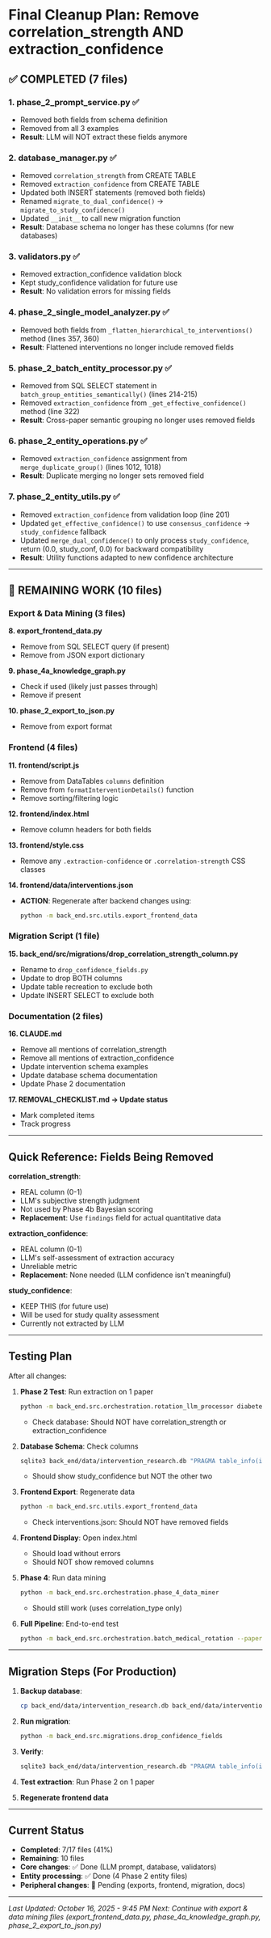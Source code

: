 # Final Cleanup Plan: Remove correlation_strength AND extraction_confidence

## ✅ COMPLETED (7 files)

### 1. phase_2_prompt_service.py ✅
- Removed both fields from schema definition
- Removed from all 3 examples
- **Result**: LLM will NOT extract these fields anymore

### 2. database_manager.py ✅
- Removed `correlation_strength` from CREATE TABLE
- Removed `extraction_confidence` from CREATE TABLE
- Updated both INSERT statements (removed both fields)
- Renamed `migrate_to_dual_confidence()` → `migrate_to_study_confidence()`
- Updated `__init__` to call new migration function
- **Result**: Database schema no longer has these columns (for new databases)

### 3. validators.py ✅
- Removed extraction_confidence validation block
- Kept study_confidence validation for future use
- **Result**: No validation errors for missing fields

### 4. phase_2_single_model_analyzer.py ✅
- Removed both fields from `_flatten_hierarchical_to_interventions()` method (lines 357, 360)
- **Result**: Flattened interventions no longer include removed fields

### 5. phase_2_batch_entity_processor.py ✅
- Removed from SQL SELECT statement in `batch_group_entities_semantically()` (lines 214-215)
- Removed `extraction_confidence` from `_get_effective_confidence()` method (line 322)
- **Result**: Cross-paper semantic grouping no longer uses removed fields

### 6. phase_2_entity_operations.py ✅
- Removed `extraction_confidence` assignment from `merge_duplicate_group()` (lines 1012, 1018)
- **Result**: Duplicate merging no longer sets removed field

### 7. phase_2_entity_utils.py ✅
- Removed `extraction_confidence` from validation loop (line 201)
- Updated `get_effective_confidence()` to use `consensus_confidence` → `study_confidence` fallback
- Updated `merge_dual_confidence()` to only process `study_confidence`, return (0.0, study_conf, 0.0) for backward compatibility
- **Result**: Utility functions adapted to new confidence architecture

---

## 🔄 REMAINING WORK (10 files)

### Export & Data Mining (3 files)

**8. export_frontend_data.py**
- Remove from SQL SELECT query (if present)
- Remove from JSON export dictionary

**9. phase_4a_knowledge_graph.py**
- Check if used (likely just passes through)
- Remove if present

**10. phase_2_export_to_json.py**
- Remove from export format

### Frontend (4 files)

**11. frontend/script.js**
- Remove from DataTables `columns` definition
- Remove from `formatInterventionDetails()` function
- Remove sorting/filtering logic

**12. frontend/index.html**
- Remove column headers for both fields

**13. frontend/style.css**
- Remove any `.extraction-confidence` or `.correlation-strength` CSS classes

**14. frontend/data/interventions.json**
- **ACTION**: Regenerate after backend changes using:
  ```bash
  python -m back_end.src.utils.export_frontend_data
  ```

### Migration Script (1 file)

**15. back_end/src/migrations/drop_correlation_strength_column.py**
- Rename to `drop_confidence_fields.py`
- Update to drop BOTH columns
- Update table recreation to exclude both
- Update INSERT SELECT to exclude both

### Documentation (2 files)

**16. CLAUDE.md**
- Remove all mentions of correlation_strength
- Remove all mentions of extraction_confidence
- Update intervention schema examples
- Update database schema documentation
- Update Phase 2 documentation

**17. REMOVAL_CHECKLIST.md → Update status**
- Mark completed items
- Track progress

---

## Quick Reference: Fields Being Removed

**correlation_strength**:
- REAL column (0-1)
- LLM's subjective strength judgment
- Not used by Phase 4b Bayesian scoring
- **Replacement**: Use `findings` field for actual quantitative data

**extraction_confidence**:
- REAL column (0-1)
- LLM's self-assessment of extraction accuracy
- Unreliable metric
- **Replacement**: None needed (LLM confidence isn't meaningful)

**study_confidence**:
- KEEP THIS (for future use)
- Will be used for study quality assessment
- Currently not extracted by LLM

---

## Testing Plan

After all changes:

1. **Phase 2 Test**: Run extraction on 1 paper
   ```bash
   python -m back_end.src.orchestration.rotation_llm_processor diabetes --max-papers 1
   ```
   - Check database: Should NOT have correlation_strength or extraction_confidence

2. **Database Schema**: Check columns
   ```bash
   sqlite3 back_end/data/intervention_research.db "PRAGMA table_info(interventions);"
   ```
   - Should show study_confidence but NOT the other two

3. **Frontend Export**: Regenerate data
   ```bash
   python -m back_end.src.utils.export_frontend_data
   ```
   - Check interventions.json: Should NOT have removed fields

4. **Frontend Display**: Open index.html
   - Should load without errors
   - Should NOT show removed columns

5. **Phase 4**: Run data mining
   ```bash
   python -m back_end.src.orchestration.phase_4_data_miner
   ```
   - Should still work (uses correlation_type only)

6. **Full Pipeline**: End-to-end test
   ```bash
   python -m back_end.src.orchestration.batch_medical_rotation --papers-per-condition 1
   ```

---

## Migration Steps (For Production)

1. **Backup database**:
   ```bash
   cp back_end/data/intervention_research.db back_end/data/intervention_research_backup_$(date +%Y%m%d).db
   ```

2. **Run migration**:
   ```bash
   python -m back_end.src.migrations.drop_confidence_fields
   ```

3. **Verify**:
   ```bash
   sqlite3 back_end/data/intervention_research.db "PRAGMA table_info(interventions);"
   ```

4. **Test extraction**: Run Phase 2 on 1 paper

5. **Regenerate frontend data**

---

## Current Status

- **Completed**: 7/17 files (41%)
- **Remaining**: 10 files
- **Core changes**: ✅ Done (LLM prompt, database, validators)
- **Entity processing**: ✅ Done (4 Phase 2 entity files)
- **Peripheral changes**: 🔄 Pending (exports, frontend, migration, docs)

---

*Last Updated: October 16, 2025 - 9:45 PM*
*Next: Continue with export & data mining files (export_frontend_data.py, phase_4a_knowledge_graph.py, phase_2_export_to_json.py)*
